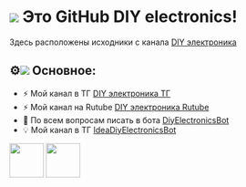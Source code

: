 <h1><img src="https://i.postimg.cc/GmR9D2Jr/Micros.png width="30"> Это GitHub DIY electronics!</h1>
<p>Здесь расположены исходники с канала <a href="https://t.me/DIYelectronics23">DIY электроника</a>
<h2>⚙<img src="https://i.postimg.cc/GmR9D2Jr/Micros.png width="30"> Основное:</h2>
<ul>
  <li>⚡ Мой канал в ТГ <a href="https://t.me/DIYelectronics23">DIY электроника ТГ</a></li>
  <li>⚡ Мой канал на Rutube <a href="https://rutube.ru/channel/46650767">DIY электроника Rutube</a></li>
  <li>💬 По всем вопросам писать в бота <a href="https://t.me/DiyElectronics_Bot">DiyElectronicsBot</a></li>
  <li>💡 Мой канал в ТГ <a href="https://t.me/Idea_diy_electronics_bot">IdeaDiyElectronicsBot</a></li>
</ul>

<img src="https://i.postimg.cc/GmR9D2Jr/Micros.png" width="60">
<img src="https://i.postimg.cc/ZKG5SqDp/Git-Hub-Logo2.png" width="60">
